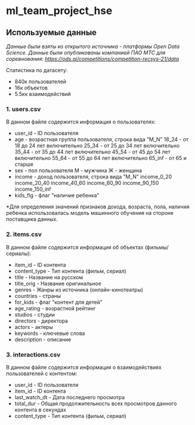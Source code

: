 # ml_team_project_hse

## Используемые данные

<em>Данные были взяты из открытого источника - платформы Open Data Science. Данные были опубликованы компанией ПАО МТС для соревнования: https://ods.ai/competitions/competition-recsys-21/data</em>

Статистика по датасету:
- 840к пользователей
- 16к объектов
- 5.5кк взаимодействий


### <b>1. users.csv</b>
В данном файле содержится информация о пользователях:

- user_id - ID пользователя
- age - возрастная группа пользователя, строка вида "M_N"
18_24 - от 18 до 24 лет включительно
25_34 - от 25 до 34 лет включительно
35_44 - от 35 до 44 лет включительно
45_54 - от 45 до 54 лет включительно
55_64 - от 55 до 64 лет включительно
65_inf - от 65 и старше
- sex - пол пользователя
М - мужчина
Ж - женщина
- income - доход пользователя, строка вида "M_N"
income_0_20
income_20_40
income_40_60
income_60_90
income_90_150
income_150_inf
- kids_flg - флаг "наличие ребенка"


*Для определения значений признаков дохода, возраста, пола, наличия ребенка использовалась модель машинного обучения на стороне поставщика данных.

### <b>2. items.csv</b>
В данном файле содержится информация об объектах (фильмы/сериалы):

- item_id - ID контента
- content_type - Тип контента (фильм, сериал)
- title - Название на русском
- title_orig - Название оригинальное
- genres - Жанры из источника (онлайн-кинотеатры)
- countries - страны
- for_kids - флаг "контент для детей"
- age_rating - возрастной рейтинг
- studios - студии
- directors - директора
- actors - актеры
- keywords - ключевые слова
- description - описание

### <b>3. interactions.csv</b>
В данном файле содержится информация о взаимодействиях пользователей с контентом:

- user_id - ID пользователя
- item_id - ID контента
- last_watch_dt - Дата последнего просмотра
- total_dur - Общая продолжительность всех просмотров данного контента в секундах
- content_type - Тип контента (фильм, сериал)
